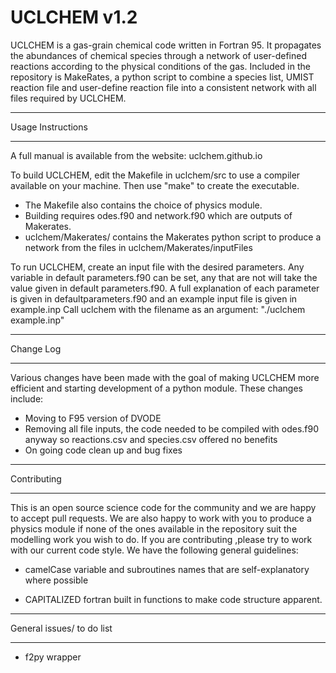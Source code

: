 # UCLCHEM v1.2
UCLCHEM is a gas-grain chemical code written in Fortran 95. It propagates the abundances of chemical species through a network of user-defined reactions according to the physical conditions of the gas. Included in the repository is MakeRates, a python script to combine a species list, UMIST reaction file and user-define reaction file into a consistent network with all files required by UCLCHEM.

**************************************************************
Usage Instructions
**************************************************************

A full manual is available from the website: uclchem.github.io

To build UCLCHEM, edit the Makefile in uclchem/src to use a compiler available on your machine. Then use "make" to create the executable.
- The Makefile also contains the choice of physics module.
- Building requires odes.f90 and network.f90 which are outputs of Makerates.
- uclchem/Makerates/ contains the Makerates python script to produce a network from the files in uclchem/Makerates/inputFiles

To run UCLCHEM, create an input file with the desired parameters. Any variable in default parameters.f90 can be set, any that are not will take the value given in default parameters.f90.
A full explanation of each parameter is given in defaultparameters.f90 and an example input file is given in example.inp
Call uclchem with the filename as an argument: "./uclchem example.inp"

**************************************************************
Change Log
**************************************************************
Various changes have been made with the goal of making UCLCHEM more efficient and starting development of a python module. These changes include:
- Moving to F95 version of DVODE
- Removing all file inputs, the code needed to be compiled with odes.f90 anyway so reactions.csv and species.csv offered no benefits
- On going code clean up and bug fixes

*************************************************************
Contributing
*************************************************************
This is an open source science code for the community and we are happy to accept pull requests. We are also happy to work with you to produce a physics module if none of the ones available in the repository suit the modelling work you wish to do. If you are contributing ,please try to work with our current code style. We have the following general guidelines:

- camelCase variable and subroutines names that are self-explanatory where possible 

- CAPITALIZED fortran built in functions to make code structure apparent.

*************************************************************
General issues/ to do list
*************************************************************
- f2py wrapper